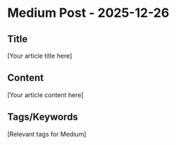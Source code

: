 # Medium Post - 2025-12-26

## Title
[Your article title here]

## Content
[Your article content here]

## Tags/Keywords
[Relevant tags for Medium]
